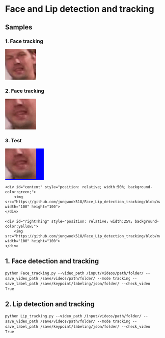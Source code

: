 # Face and Lip detection and tracking

## Samples
### 1. Face tracking
<img src="https://github.com/jungwook518/Face_Lip_detection_tracking/blob/master/samples/Face_ex1.gif" width="100" height="100">

### 2. Face tracking
<img src="https://github.com/jungwook518/Face_Lip_detection_tracking/blob/master/samples/Lip_ex1.gif" width="100" height="100">

### 3. Test
<div id="the whole thing" style="height:100%; width:100%" >
    <div id="leftThing" style="position: relative; width:25%; background-color:blue;">
        <img src="https://github.com/jungwook518/Face_Lip_detection_tracking/blob/master/samples/Lip_ex1.gif" width="100" height="100">
    </div>

    <div id="content" style="position: relative; width:50%; background-color:green;">
        <img src="https://github.com/jungwook518/Face_Lip_detection_tracking/blob/master/samples/Lip_ex1.gif" width="100" height="100">
    </div>

    <div id="rightThing" style="position: relative; width:25%; background-color:yellow;">
        <img src="https://github.com/jungwook518/Face_Lip_detection_tracking/blob/master/samples/Lip_ex1.gif" width="100" height="100">
    </div>
</div>

## 1. Face detection and tracking
```python Face_tracking.py --video_path /input/videos/path/folder/ --save_video_path /save/videos/path/folder/ --mode tracking --save_label_path /save/keypoint/labeling/json/folder/ --check_video True```

## 2. Lip detection and tracking
```python Lip_tracking.py --video_path /input/videos/path/folder/ --save_video_path /save/videos/path/folder/ --mode tracking --save_label_path /save/keypoint/labeling/json/folder/ --check_video True```

